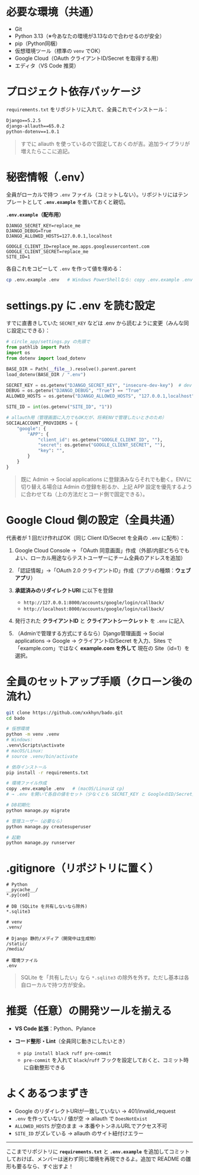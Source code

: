 

# 必要な環境（共通）

* Git
* Python 3.13（※今あなたの環境が3.13なので合わせるのが安全）
* pip（Python同梱）
* 仮想環境ツール（標準の `venv` でOK）
* Google Cloud（OAuth クライアントID/Secret を取得する用）
* エディタ（VS Code 推奨）

# プロジェクト依存パッケージ

`requirements.txt` をリポジトリに入れて、全員これでインストール：

```txt
Django==5.2.5
django-allauth==65.0.2
python-dotenv==1.0.1
```

> すでに allauth を使っているので固定しておくのが吉。追加ライブラリが増えたらここに追記。

# 秘密情報（.env）

全員がローカルで持つ `.env` ファイル（コミットしない）。リポジトリにはテンプレートとして **`.env.example`** を置いておくと親切。

**`.env.example`（配布用）**

```env
DJANGO_SECRET_KEY=replace_me
DJANGO_DEBUG=True
DJANGO_ALLOWED_HOSTS=127.0.0.1,localhost

GOOGLE_CLIENT_ID=replace_me.apps.googleusercontent.com
GOOGLE_CLIENT_SECRET=replace_me
SITE_ID=1
```

各自これをコピーして `.env` を作って値を埋める：

```bash
cp .env.example .env   # Windows PowerShellなら: copy .env.example .env
```

# settings.py に .env を読む設定

すでに直書きしていた `SECRET_KEY` などは .env から読むように変更（みんな同じ設定にできる）：

```python
# circle_app/settings.py の先頭で
from pathlib import Path
import os
from dotenv import load_dotenv

BASE_DIR = Path(__file__).resolve().parent.parent
load_dotenv(BASE_DIR / ".env")

SECRET_KEY = os.getenv("DJANGO_SECRET_KEY", "insecure-dev-key")  # dev fallback
DEBUG = os.getenv("DJANGO_DEBUG", "True") == "True"
ALLOWED_HOSTS = os.getenv("DJANGO_ALLOWED_HOSTS", "127.0.0.1,localhost").split(",")

SITE_ID = int(os.getenv("SITE_ID", "1"))

# allauth用（管理画面に入力でもOKだが、将来ENVで管理したいときのため）
SOCIALACCOUNT_PROVIDERS = {
    "google": {
        "APP": {
            "client_id": os.getenv("GOOGLE_CLIENT_ID", ""),
            "secret": os.getenv("GOOGLE_CLIENT_SECRET", ""),
            "key": "",
        }
    }
}
```

> 既に Admin → Social applications に登録済みならそれでも動く。ENVに切り替える場合は Admin の登録を削るか、上記 APP 設定を優先するように合わせてね（上の方法だとコード側で固定できる）。

# Google Cloud 側の設定（全員共通）

代表者が 1 回だけ作ればOK（同じ Client ID/Secret を全員の `.env` に配布）：

1. Google Cloud Console → 「OAuth 同意画面」作成（外部/内部どちらでもよい、ローカル用途ならテストユーザーにチーム全員のアドレスを追加）
2. 「認証情報」→「OAuth 2.0 クライアントID」作成（アプリの種類：**ウェブアプリ**）
3. **承認済みのリダイレクトURI** に以下を登録

   * `http://127.0.0.1:8000/accounts/google/login/callback/`
   * `http://localhost:8000/accounts/google/login/callback/`
4. 発行された **クライアントID** と **クライアントシークレット** を `.env` に記入
5. （Adminで管理する方式にするなら）Django管理画面 → Social applications → Google → クライアントID/Secret を入力、Sites で「example.com」ではなく **example.com を外して** 現在の Site（id=1）を選択。

# 全員のセットアップ手順（クローン後の流れ）

```bash
git clone https://github.com/xxkhyn/bado.git
cd bado

# 仮想環境
python -m venv .venv
# Windows:
.venv\Scripts\activate
# macOS/Linux:
# source .venv/bin/activate

# 依存インストール
pip install -r requirements.txt

# 環境ファイル作成
copy .env.example .env   # (macOS/Linuxは cp)
# → .env を開いて各自の値をセット（少なくとも SECRET_KEY と GoogleのID/Secret）

# DB初期化
python manage.py migrate

# 管理ユーザー（必要なら）
python manage.py createsuperuser

# 起動
python manage.py runserver
```

# .gitignore（リポジトリに置く）

```gitignore
# Python
__pycache__/
*.py[cod]

# DB (SQLite を共有しないなら除外)
*.sqlite3

# venv
.venv/

# Django 静的/メディア（開発中は生成物）
/static/
/media/

# 環境ファイル
.env
```

> SQLite を「共有したい」なら `*.sqlite3` の除外を外す。ただし基本は各自ローカルで持つ方が安全。

# 推奨（任意）の開発ツールを揃える

* **VS Code 拡張**：Python、Pylance
* **コード整形・Lint**（全員同じ動きにしたいとき）

  * `pip install black ruff pre-commit`
  * `pre-commit` を入れて `black`/`ruff` フックを設定しておくと、コミット時に自動整形できる

# よくあるつまずき

* Google のリダイレクトURIが一致していない → 401/invalid\_request
* `.env` を作っていない / 値が空 → allauth で `DoesNotExist`
* `ALLOWED_HOSTS` が空のまま → 本番やトンネルURLでアクセス不可
* `SITE_ID` がズレている → allauth のサイト紐付けエラー

---

ここまでリポジトリに **`requirements.txt`** と **`.env.example`** を追加してコミットしておけば、メンバーは迷わず同じ環境を再現できるよ。追加で README の雛形も要るなら、すぐ出すよ！

